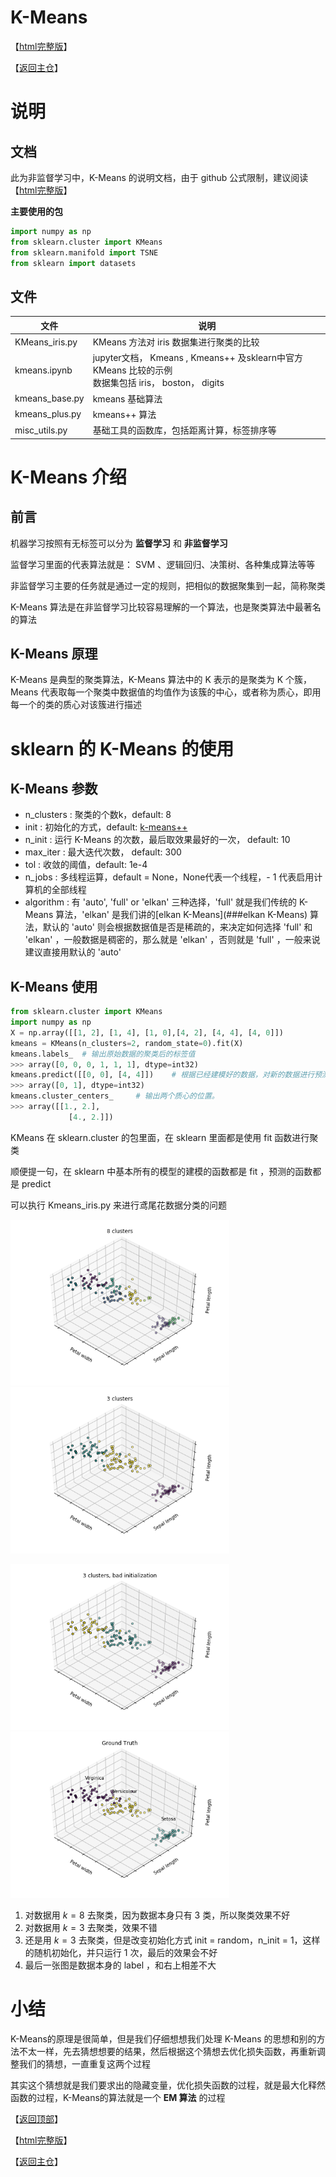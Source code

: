 # K-Means

【[html完整版](https://fdujiag.github.io/PyML/UnSupervise/K_Means/)】

【[返回主仓](https://github.com/FDUJiaG/PyML)】

# 说明

 ## 文档

此为非监督学习中，K-Means 的说明文档，由于 github 公式限制，建议阅读【[html完整版](https://fdujiag.github.io/PyML/UnSupervise/K_Means/)】

**主要使用的包**

```python
import numpy as np
from sklearn.cluster import KMeans
from sklearn.manifold import TSNE
from sklearn import datasets
```

## 文件

| 文件           | 说明                                                         |
| -------------- | ------------------------------------------------------------ |
| KMeans_iris.py | KMeans 方法对 iris 数据集进行聚类的比较                      |
| kmeans.ipynb   | jupyter文档， Kmeans , Kmeans++ 及sklearn中官方KMeans 比较的示例<br />数据集包括 iris， boston， digits |
| kmeans_base.py | kmeans 基础算法                                              |
| kmeans_plus.py | kmeans++ 算法                                                |
| misc_utils.py  | 基础工具的函数库，包括距离计算，标签排序等                   |

# K-Means 介绍

## 前言

机器学习按照有无标签可以分为 **监督学习** 和 **非监督学习** 

监督学习里面的代表算法就是： SVM 、逻辑回归、决策树、各种集成算法等等

非监督学习主要的任务就是通过一定的规则，把相似的数据聚集到一起，简称聚类

K-Means 算法是在非监督学习比较容易理解的一个算法，也是聚类算法中最著名的算法

## K-Means 原理

K-Means 是典型的聚类算法，K-Means 算法中的 K 表示的是聚类为 K 个簇，Means 代表取每一个聚类中数据值的均值作为该簇的中心，或者称为质心，即用每一个的类的质心对该簇进行描述

# sklearn 的 K-Means 的使用

## K-Means 参数

- n_clusters : 聚类的个数k，default: 8
- init : 初始化的方式，default: [k-means++](##选取初始质心的位置)
- n_init : 运行 K-Means 的次数，最后取效果最好的一次， default: 10
- max_iter : 最大迭代次数， default: 300
- tol : 收敛的阈值，default: 1e-4
- n_jobs : 多线程运算，default = None，None代表一个线程，- 1 代表启用计算机的全部线程
- algorithm : 有 'auto',  'full' or 'elkan' 三种选择，'full' 就是我们传统的 K-Means 算法，'elkan' 是我们讲的[elkan K-Means](###elkan K-Means) 算法，默认的 'auto' 则会根据数据值是否是稀疏的，来决定如何选择 'full' 和 'elkan' ，一般数据是稠密的，那么就是 'elkan' ，否则就是 'full' ，一般来说建议直接用默认的 'auto' 

## K-Means 使用

```python
from sklearn.cluster import KMeans
import numpy as np
X = np.array([[1, 2], [1, 4], [1, 0],[4, 2], [4, 4], [4, 0]])
kmeans = KMeans(n_clusters=2, random_state=0).fit(X)
kmeans.labels_ 	# 输出原始数据的聚类后的标签值
>>> array([0, 0, 0, 1, 1, 1], dtype=int32)
kmeans.predict([[0, 0], [4, 4]]) 	# 根据已经建模好的数据，对新的数据进行预测
>>> array([0, 1], dtype=int32)
kmeans.cluster_centers_ 	# 输出两个质心的位置。
>>> array([[1., 2.],
       		 [4., 2.]])
```

KMeans 在 sklearn.cluster 的包里面，在 sklearn 里面都是使用 fit 函数进行聚类

顺便提一句，在 sklearn 中基本所有的模型的建模的函数都是 fit ，预测的函数都是 predict 

可以执行 Kmeans_iris.py 来进行鸢尾花数据分类的问题

<img src='img\kmeans_1.png' width=350><img src='img\kmeans_2.png' width=350>

<img src='img\kmeans_3.png' width=350><img src='img\kmeans_4.png' width=350>

1. 对数据用 $k=8$ 去聚类，因为数据本身只有 $3$ 类，所以聚类效果不好
2. 对数据用 $k=3$ 去聚类，效果不错
3. 还是用 $k=3$ 去聚类，但是改变初始化方式 init = random，n_init = 1，这样的随机初始化，并只运行 $1$ 次，最后的效果会不好
4. 最后一张图是数据本身的 label ，和右上相差不大

# 小结

K-Means的原理是很简单，但是我们仔细想想我们处理 K-Means 的思想和别的方法不太一样，先去猜想想要的结果，然后根据这个猜想去优化损失函数，再重新调整我们的猜想，一直重复这两个过程

其实这个猜想就是我们要求出的隐藏变量，优化损失函数的过程，就是最大化释然函数的过程，K-Means的算法就是一个 **EM 算法** 的过程



【[返回顶部](#线性回归)】

【[html完整版](https://fdujiag.github.io/PyML/UnSupervise/K_Means/)】

【[返回主仓](https://github.com/FDUJiaG/PyML)】